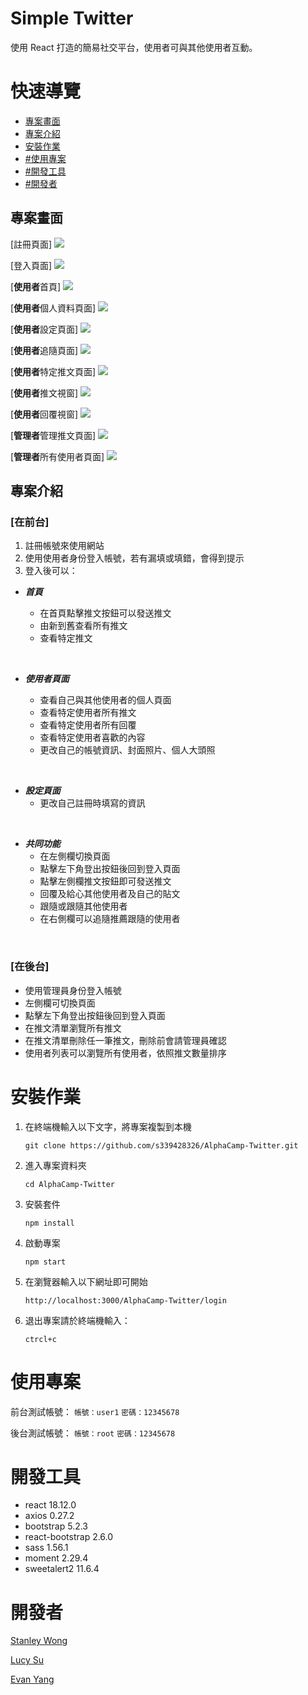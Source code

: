 # Simple Twitter

使用 React 打造的簡易社交平台，使用者可與其他使用者互動。

# 快速導覽

* [專案畫面](#專案畫面)
* [專案介紹](#專案介紹)
* [安裝作業](#安裝作業)
* [#使用專案](#使用專案)
* [#開發工具](#開發工具)
* [#開發者](#開發者)

## 專案畫面

[註冊頁面]
![](https://i.imgur.com/lmmWYiv.png)

[登入頁面]
![](https://i.imgur.com/kcNQ4SP.png)

[**使用者**首頁]
![](https://i.imgur.com/6R4ti15.png)

[**使用者**個人資料頁面]
![](https://i.imgur.com/ettKJZA.png)

[**使用者**設定頁面]
![](https://i.imgur.com/Os8rqRz.png)

[**使用者**追隨頁面]
![](https://i.imgur.com/Y5BpMIG.png)

[**使用者**特定推文頁面]
![](https://i.imgur.com/LtzsyE1.png)

[**使用者**推文視窗]
![](https://i.imgur.com/ofSycAW.png)

[**使用者**回覆視窗]
![](https://i.imgur.com/NMnrko5.png)

[**管理者**管理推文頁面]
![](https://i.imgur.com/38OzJxJ.png)

[**管理者**所有使用者頁面]
![](https://i.imgur.com/ApaV39V.jpg)

## 專案介紹

### [**在前台**]

1. 註冊帳號來使用網站
2. 使用使用者身份登入帳號，若有漏填或填錯，會得到提示
3. 登入後可以：

- **_首頁_**
  
  - 在首頁點擊推文按鈕可以發送推文
  - 由新到舊查看所有推文
  - 查看特定推文

<br/>

- **_使用者頁面_**

  - 查看自己與其他使用者的個人頁面
  - 查看特定使用者所有推文
  - 查看特定使用者所有回覆
  - 查看特定使用者喜歡的內容
  - 更改自己的帳號資訊、封面照片、個人大頭照

<br/>

- **_設定頁面_**
  - 更改自己註冊時填寫的資訊

<br/>

- **_共同功能_**
  - 在左側欄切換頁面
  - 點擊左下角登出按鈕後回到登入頁面
  - 點擊左側欄推文按鈕即可發送推文
  - 回覆及給心其他使用者及自己的貼文
  - 跟隨或跟隨其他使用者
  - 在右側欄可以追隨推薦跟隨的使用者

<br/>

### [**在後台**]

- 使用管理員身份登入帳號
- 左側欄可切換頁面
- 點擊左下角登出按鈕後回到登入頁面
- 在推文清單瀏覽所有推文
- 在推文清單刪除任一筆推文，刪除前會請管理員確認
- 使用者列表可以瀏覽所有使用者，依照推文數量排序

# 安裝作業

1. 在終端機輸入以下文字，將專案複製到本機

   `git clone https://github.com/s339428326/AlphaCamp-Twitter.git`
2. 進入專案資料夾

   `cd AlphaCamp-Twitter`
3. 安裝套件

   `npm install`
4. 啟動專案

   `npm start`
5. 在瀏覽器輸入以下網址即可開始

   `http://localhost:3000/AlphaCamp-Twitter/login`
6. 退出專案請於終端機輸入：

   `ctrcl+c`

# 使用專案

前台測試帳號：
`帳號：user1`
`密碼：12345678`

後台測試帳號：
`帳號：root`
`密碼：12345678`

# 開發工具

- react 18.12.0
- axios 0.27.2
- bootstrap 5.2.3
- react-bootstrap 2.6.0
- sass 1.56.1
- moment 2.29.4
- sweetalert2 11.6.4

# 開發者


<a href="https://github.com/s339428326">Stanley Wong</a>

<a href="https://github.com/LucySoCute">Lucy Su</a>

<a href="https://github.com/evanyang0612">Evan Yang</a>

